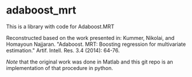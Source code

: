 # adaboost_mrt

This is a library with code for Adaboost.MRT


Reconstructed based on the work presented in:
Kummer, Nikolai, and Homayoun Najjaran. "Adaboost. MRT: Boosting regression for multivariate estimation." Artif. Intell. Res. 3.4 (2014): 64-76.

_Note_ that the original work was done in Matlab and this git repo is an implementation of that procedure in python.
